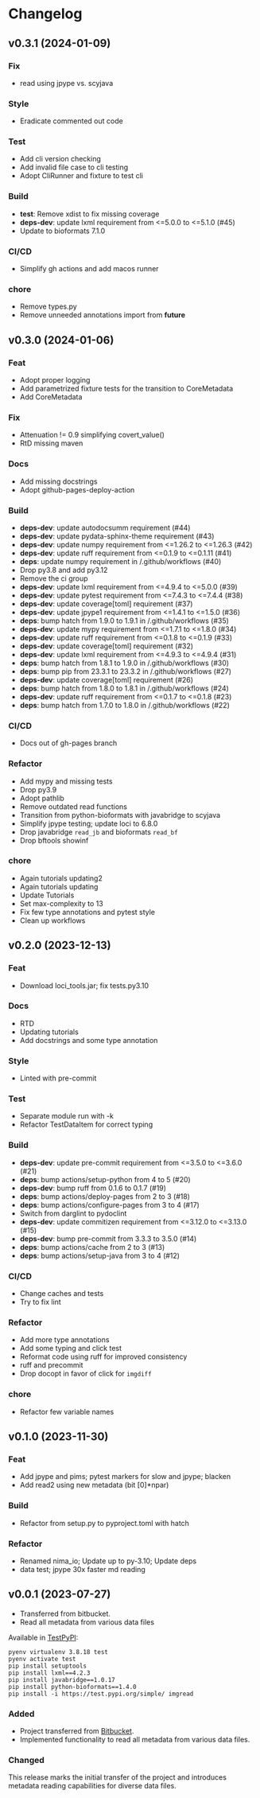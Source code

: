 <!-- markdownlint-disable MD024 -->
<!-- vale write-good.TooWordy = NO -->

# Changelog

## v0.3.1 (2024-01-09)

### Fix

- read using jpype vs. scyjava

### Style

- Eradicate commented out code

### Test

- Add cli version checking
- Add invalid file case to cli testing
- Adopt CliRunner and fixture to test cli

### Build

- **test**: Remove xdist to fix missing coverage
- **deps-dev**: update lxml requirement from <=5.0.0 to <=5.1.0 (#45)
- Update to bioformats 7.1.0

### CI/CD

- Simplify gh actions and add macos runner

### chore

- Remove types.py
- Remove unneeded annotations import from **future**

## v0.3.0 (2024-01-06)

### Feat

- Adopt proper logging
- Add parametrized fixture tests for the transition to CoreMetadata
- Add CoreMetadata

### Fix

- Attenuation != 0.9 simplifying covert_value()
- RtD missing maven

### Docs

- Add missing docstrings
- Adopt github-pages-deploy-action

### Build

- **deps-dev**: update autodocsumm requirement (#44)
- **deps-dev**: update pydata-sphinx-theme requirement (#43)
- **deps-dev**: update numpy requirement from <=1.26.2 to <=1.26.3 (#42)
- **deps-dev**: update ruff requirement from <=0.1.9 to <=0.1.11 (#41)
- **deps**: update numpy requirement in /.github/workflows (#40)
- Drop py3.8 and add py3.12
- Remove the ci group
- **deps-dev**: update lxml requirement from <=4.9.4 to <=5.0.0 (#39)
- **deps-dev**: update pytest requirement from <=7.4.3 to <=7.4.4 (#38)
- **deps-dev**: update coverage[toml] requirement (#37)
- **deps-dev**: update jpype1 requirement from <=1.4.1 to <=1.5.0 (#36)
- **deps**: bump hatch from 1.9.0 to 1.9.1 in /.github/workflows (#35)
- **deps-dev**: update mypy requirement from <=1.7.1 to <=1.8.0 (#34)
- **deps-dev**: update ruff requirement from <=0.1.8 to <=0.1.9 (#33)
- **deps-dev**: update coverage[toml] requirement (#32)
- **deps-dev**: update lxml requirement from <=4.9.3 to <=4.9.4 (#31)
- **deps**: bump hatch from 1.8.1 to 1.9.0 in /.github/workflows (#30)
- **deps**: bump pip from 23.3.1 to 23.3.2 in /.github/workflows (#27)
- **deps-dev**: update coverage[toml] requirement (#26)
- **deps**: bump hatch from 1.8.0 to 1.8.1 in /.github/workflows (#24)
- **deps-dev**: update ruff requirement from <=0.1.7 to <=0.1.8 (#23)
- **deps**: bump hatch from 1.7.0 to 1.8.0 in /.github/workflows (#22)

### CI/CD

- Docs out of gh-pages branch

### Refactor

- Add mypy and missing tests
- Drop py3.9
- Adopt pathlib
- Remove outdated read functions
- Transition from python-bioformats with javabridge to scyjava
- Simplify jpype testing; update loci to 6.8.0
- Drop javabridge `read_jb` and bioformats `read_bf`
- Drop bftools showinf

### chore

- Again tutorials updating2
- Again tutorials updating
- Update Tutorials
- Set max-complexity to 13
- Fix few type annotations and pytest style
- Clean up workflows

## v0.2.0 (2023-12-13)

### Feat

- Download loci_tools.jar; fix tests.py3.10

### Docs

- RTD
- Updating tutorials
- Add docstrings and some type annotation

### Style

- Linted with pre-commit

### Test

- Separate module run with -k
- Refactor TestDataItem for correct typing

### Build

- **deps-dev**: update pre-commit requirement from <=3.5.0 to <=3.6.0 (#21)
- **deps**: bump actions/setup-python from 4 to 5 (#20)
- **deps-dev**: bump ruff from 0.1.6 to 0.1.7 (#19)
- **deps**: bump actions/deploy-pages from 2 to 3 (#18)
- **deps**: bump actions/configure-pages from 3 to 4 (#17)
- Switch from darglint to pydoclint
- **deps-dev**: update commitizen requirement from <=3.12.0 to <=3.13.0 (#15)
- **deps-dev**: bump pre-commit from 3.3.3 to 3.5.0 (#14)
- **deps**: bump actions/cache from 2 to 3 (#13)
- **deps**: bump actions/setup-java from 3 to 4 (#12)

### CI/CD

- Change caches and tests
- Try to fix lint

### Refactor

- Add more type annotations
- Add some typing and click test
- Reformat code using ruff for improved consistency
- ruff and precommit
- Drop docopt in favor of click for `imgdiff`

### chore

- Refactor few variable names

## v0.1.0 (2023-11-30)

### Feat

- Add jpype and pims; pytest markers for slow and jpype; blacken
- Add read2 using new metadata (bit [0]\*npar)

### Build

- Refactor from setup.py to pyproject.toml with hatch

### Refactor

- Renamed nima_io; Update up to py-3.10; Update deps
- data test; jpype 30x faster md reading

## v0.0.1 (2023-07-27)

- Transferred from bitbucket.
- Read all metadata from various data files

Available in [TestPyPI](https://test.pypi.org/project/imgread/0.0.1/):

    pyenv virtualenv 3.8.18 test
    pyenv activate test
    pip install setuptools
    pip install lxml==4.2.3
    pip install javabridge==1.0.17
    pip install python-bioformats==1.4.0
    pip install -i https://test.pypi.org/simple/ imgread

### Added

- Project transferred from [Bitbucket](https://bitbucket.org/darosio/imgread/).
- Implemented functionality to read all metadata from various data files.

### Changed

This release marks the initial transfer of the project and introduces metadata reading capabilities for diverse data files.
